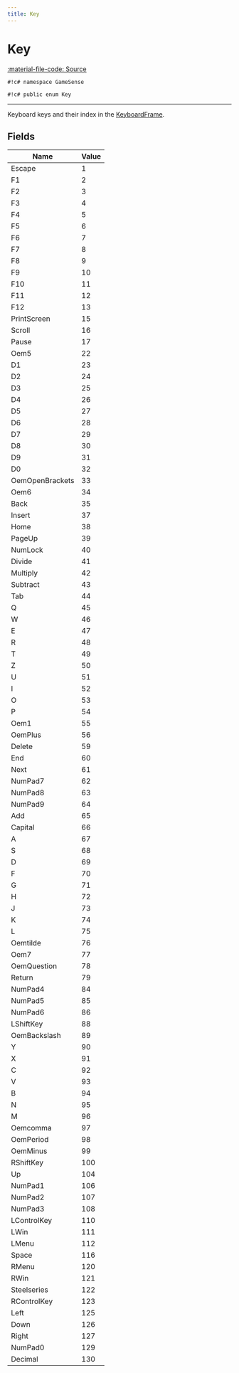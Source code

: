 ```yaml
---
title: Key
---
```


# Key
[:material-file-code: Source](https://github.com/habetuz/GameSense/blob/main/Key.cs)

`#!c# namespace GameSense`

`#!c# public enum Key`

---

Keyboard keys and their index in the [KeyboardFrame](/Reference/KeyboardFrame/).

## Fields
| Name            | Value |
| --------------- | ----- |
| Escape          |     1 |
| F1              |     2 |
| F2              |     3 |
| F3              |     4 |
| F4              |     5 |
| F5              |     6 |
| F6              |     7 |
| F7              |     8 |
| F8              |     9 |
| F9              |    10 |
| F10             |    11 |
| F11             |    12 |
| F12             |    13 |
| PrintScreen     |    15 |
| Scroll          |    16 |
| Pause           |    17 |
| Oem5            |    22 |
| D1              |    23 |
| D2              |    24 |
| D3              |    25 |
| D4              |    26 |
| D5              |    27 |
| D6              |    28 |
| D7              |    29 |
| D8              |    30 |
| D9              |    31 |
| D0              |    32 |
| OemOpenBrackets |    33 |
| Oem6            |    34 |
| Back            |    35 |
| Insert          |    37 |
| Home            |    38 |
| PageUp          |    39 |
| NumLock         |    40 |
| Divide          |    41 |
| Multiply        |    42 |
| Subtract        |    43 |
| Tab             |    44 |
| Q               |    45 |
| W               |    46 |
| E               |    47 |
| R               |    48 |
| T               |    49 |
| Z               |    50 |
| U               |    51 |
| I               |    52 |
| O               |    53 |
| P               |    54 |
| Oem1            |    55 |
| OemPlus         |    56 |
| Delete          |    59 |
| End             |    60 |
| Next            |    61 |
| NumPad7         |    62 |
| NumPad8         |    63 |
| NumPad9         |    64 |
| Add             |    65 |
| Capital         |    66 |
| A               |    67 |
| S               |    68 |
| D               |    69 |
| F               |    70 |
| G               |    71 |
| H               |    72 |
| J               |    73 |
| K               |    74 |
| L               |    75 |
| Oemtilde        |    76 |
| Oem7            |    77 |
| OemQuestion     |    78 |
| Return          |    79 |
| NumPad4         |    84 |
| NumPad5         |    85 |
| NumPad6         |    86 |
| LShiftKey       |    88 |
| OemBackslash    |    89 |
| Y               |    90 |
| X               |    91 |
| C               |    92 |
| V               |    93 |
| B               |    94 |
| N               |    95 |
| M               |    96 |
| Oemcomma        |    97 |
| OemPeriod       |    98 |
| OemMinus        |    99 |
| RShiftKey       |   100 |
| Up              |   104 |
| NumPad1         |   106 |
| NumPad2         |   107 |
| NumPad3         |   108 |
| LControlKey     |   110 |
| LWin            |   111 |
| LMenu           |   112 |
| Space           |   116 |
| RMenu           |   120 |
| RWin            |   121 |
| Steelseries     |   122 |
| RControlKey     |   123 |
| Left            |   125 |
| Down            |   126 |
| Right           |   127 |
| NumPad0         |   129 |
| Decimal         |   130 |